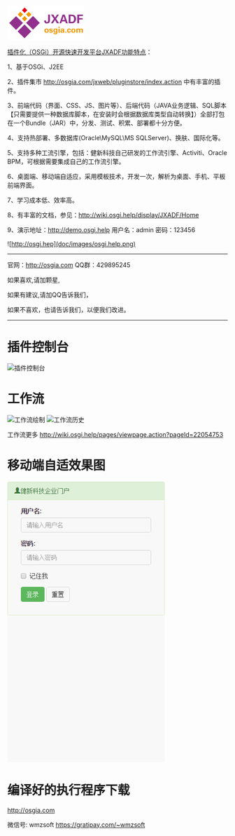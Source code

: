 ﻿![JXADF](doc/images/logo.png)

<a href="http://osgia.com" target="osgi">插件化（OSGi）开源快速开发平台JXADF功能特点</a>：

1、基于OSGi、J2EE

2、插件集市 http://osgia.com/jxweb/pluginstore/index.action 中有丰富的插件。

3、前端代码（界面、CSS、JS、图片等）、后端代码（JAVA业务逻辑、SQL脚本【只需要提供一种数据库脚本，在安装时会根据数据库类型自动转换】）全部打包在一个Bundle（JAR）中，分发、测试、积累、部署都十分方便。

4、支持热部署、多数据库(Oracle\MySQL\MS SQLServer)、换肤、国际化等。

5、支持多种工流引擎，包括：健新科技自己研发的工作流引擎、Activiti、Oracle BPM，可根据需要集成自己的工作流引擎。

6、桌面端、移动端自适应，采用模板技术，开发一次，解析为桌面、手机、平板前端界面。

7、学习成本低、效率高。

8、有丰富的文档，参见：http://wiki.osgi.help/display/JXADF/Home

9、演示地址：http://demo.osgi.help 用户名：admin 密码：123456

![http://osgi.hep](doc/images/osgi.help.png)

------------------------------------
官网：http://osgia.com
QQ群：429895245

如果喜欢,请加颗星,

如果有建议,请加QQ告诉我们，

如果不喜欢，也请告诉我们，以便我们改进。


---------------------------------------------------
插件控制台
======
![插件控制台](doc/images/console.png)

工作流
=======
![工作流绘制](doc/images/wf01.png)
![工作流历史](doc/images/wf02.png)

工作流更多 http://wiki.osgi.help/pages/viewpage.action?pageId=22054753

移动端自适效果图
=======
![手机自适应访问截图](doc/images/jxadf-mobile.demo.gif)

编译好的执行程序下载
========
http://osgia.com

微信号: wmzsoft
https://gratipay.com/~wmzsoft



